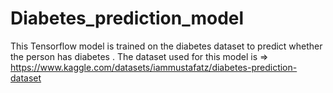 # Diabetes_prediction_model
This Tensorflow model is trained on the diabetes dataset to predict whether the person has diabetes .
The dataset used for this model is =>  https://www.kaggle.com/datasets/iammustafatz/diabetes-prediction-dataset
